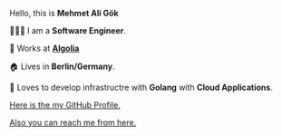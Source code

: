 Hello, this is **Mehmet Ali Gök**

👨🏻‍💻 I am a **Software Engineer**.

💼 Works at [**Algolia**](https://www.algolia.com/)

🏠 Lives in **Berlin/Germany**.

🤖 Loves to develop infrastructre with **Golang** with **Cloud Applications**. 


[Here is the my GitHub Profile.](https://github.com/mehmetaligok)

[Also you can reach me from here.](https://www.linkedin.com/in/mehmet-ali-g%C3%B6k-981918107/)
